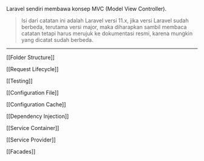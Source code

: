 Laravel sendiri membawa konsep MVC (Model View Controller).

> Isi dari catatan ini adalah Laravel versi 11.x, jika versi Laravel sudah berbeda, terutama versi major, maka diharapkan sambil membaca catatan tetapi harus merujuk ke dokumentasi resmi, karena mungkin yang dicatat sudah berbeda.

---

[[Folder Structure]]

[[Request Lifecycle]]

[[Testing]]

[[Configuration File]]

[[Configuration Cache]]

[[Dependency Injection]]

[[Service Container]]

[[Service Provider]]

[[Facades]]

